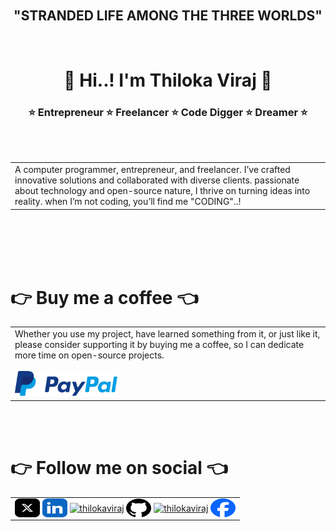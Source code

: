<br>
<br>
<br>
<br>
<h2 align="center"> "STRANDED LIFE AMONG THE THREE WORLDS"</h2>
<br>
<h1 align="center"> 💚 Hi..! I'm Thiloka Viraj 💚 </h1>
<h3 align="center">⭐️ Entrepreneur ⭐️ Freelancer ⭐️ Code Digger ⭐️ Dreamer ⭐️ </h3>
<br>
<br>
<div align="center">
<table>
<tr>
<td>
A computer programmer, entrepreneur, and freelancer. I’ve crafted innovative solutions and collaborated with diverse clients. passionate about technology and open-source nature, I thrive on turning ideas into reality. when I’m not coding, you’ll find me "CODING"..!
</td>
</tr>
</table>
</div>
<br>
<br>
<br>
<br>
<h1> 👉 Buy me a coffee 👈 </h1>
<table>
<tr>
<td>
Whether you use my project, have learned something from it, or just like it, please consider supporting it by buying me a coffee, so I can dedicate more time on open-source projects.
<br>
<br>
<a href="https://paypal.me/thilokaviraj"> <img src="asset/image/paypal.svg" height="40" width="auto !important;" alt="paypal" /></a>
</td>
</tr>
</table>
<br>
<br>
<h1> 👉 Follow me on social 👈 </h1>
<table>
<tr>
<td>
<a href="https://twitter.com/thilokaviraj" target="blank"><img align="center" src="asset/image/social_media_icon/x.svg" alt="thilokaviraj" height="30" width="40" /></a>
<a href="https://linkedin.com/in/thilokaviraj" target="blank"><img align="center" src="asset/image/social_media_icon/linkedin.svg" alt="thilokaviraj" height="30" width="40" /></a>
<a href="https://youtube.com/@thilokaviraj" target="blank"><img align="center" src="asset/image/social_media_icon/youtube.svg" alt="thilokaviraj" height="30" width="40" /></a>
<a href="https://github.com/thilokaviraj" target="blank"><img align="center" src="asset/image/social_media_icon/github.svg" alt="thilokaviraj" height="30" width="40" /></a>
<a href="https://thilokaviraj.blogspot.com" target="blank"><img align="center" src="asset/image/social_media_icon/blogger.svg" alt="thilokaviraj" height="30" width="40" /></a>
<a href="https://facebook.com/thilokaviraj" target="blank"><img align="center" src="asset/image/social_media_icon/facebook.svg" alt="thilokaviraj" height="30" width="40" /></a>
</td>
</tr>
</table>
<br>
<br>
<br>
<br>
